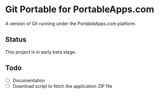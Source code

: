 # Git Portable for PortableApps.com

A version of Git running under the PortableApps.com
platform.

## Status 
This project is in early beta stage. 

## Todo
- [ ] Documentation
- [ ] Download script to fetch the application ZIP file
